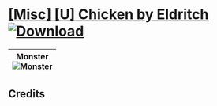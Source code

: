 # [\[Misc\] \[U\] Chicken by Eldritch](./) [![Download](https://img.shields.io/badge/Download--red?style=social&logo=github)](https://minhaskamal.github.io/DownGit/#/home?url=https://github.com/Klokinator/FE-Repo/tree/main/Battle%20Animations%2FBards%2C%20Dancers%2C%20Suppliers%2C%20Misc%2F%5BMisc%5D%20%5BU%5D%20Chicken%20by%20Eldritch)

| <b>Monster</b><br/><img alt="Monster" src="https://git.io/JnOzb"/> |
| :---: |

## Credits



